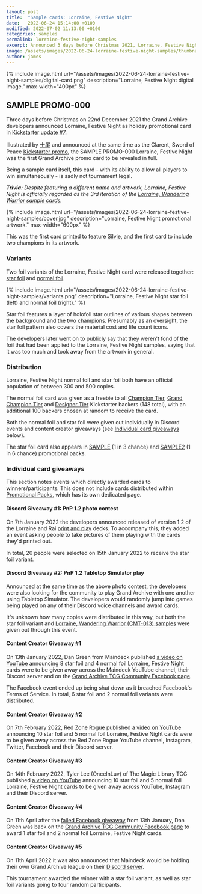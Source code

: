 ```yaml
---
layout: post
title:  "Sample cards: Lorraine, Festive Night"
date:   2022-06-24 15:14:00 +0100
modified: 2022-07-02 11:13:00 +0100
categories: samples
permalink: lorraine-festive-night-samples
excerpt: Announced 3 days before Christmas 2021, Lorraine, Festive Night is a holiday promo sample card released near the end of the Kickstarter campaign.
image: /assets/images/2022-06-24-lorraine-festive-night-samples/thumbnail.png
author: james
---
```

{% include image.html url="/assets/images/2022-06-24-lorraine-festive-night-samples/digital-card.png" description="Lorraine, Festive Night digital image." max-width="400px" %}

## SAMPLE PROMO-000

Three days before Christmas on 22nd December 2021 the Grand Archive developers announced Lorraine, Festive Night as holiday promotional card in [Kickstarter update #7](https://www.kickstarter.com/projects/weebs/grand-archive-tcg/posts/3392207).

Illustrated by <span class="dead-link">[十尾](/illustrators#十尾)</span> and announced at the same time as the Clarent, Sword of Peace <span class="dead-link">[Kickstarter promo](/kickstarter-promo)</span>, the SAMPLE PROMO-000 Lorraine, Festive Night was the first Grand Archive promo card to be revealed in full.

Being a sample card itself, this card - with its ability to allow all players to win simultaneously - is sadly not tournament legal.

***Trivia:** Despite featuring a different name and artwork, Lorraine, Festive Night is officially regarded as the 3rd iteration of the [Lorraine, Wandering Warrior sample cards](/lorraine-wandering-warrior-samples).*

{% include image.html url="/assets/images/2022-06-24-lorraine-festive-night-samples/cover.jpg" description="Lorraine, Festive Night promotional artwork." max-width="600px" %}

This was the first card printed to feature <span class="dead-link">[Silvie](/champions#silvie)</span>, and the first card to include two champions in its artwork.

### Variants

Two foil variants of the Lorraine, Festive Night card were released together: <span class="dead-link">[star foil](/foil#star-foil)</span> and <span class="dead-link">[normal foil](/foil#normal-foil)</span>.

{% include image.html url="/assets/images/2022-06-24-lorraine-festive-night-samples/variants.png" description="Lorraine, Festive Night star foil (left) and normal foil (right)." %}

Star foil features a layer of holofoil star outlines of various shapes between the background and the two champions. Presumably as an oversight, the star foil pattern also covers the material cost and life count icons.

The developers later went on to publicly say that they weren't fond of the foil that had been applied to the Lorraine, Festive Night samples, saying that it was too much and took away from the artwork in general. 

### Distribution

Lorraine, Festive Night normal foil and star foil both have an official population of between 300 and 500 copies.

The normal foil card was given as a freebie to all <span class="dead-link">[Champion Tier](/kickstarter#champion-tier)</span>, <span class="dead-link">[Grand Champion Tier](/kickstarter#grand-champion-tier)</span> and <span class="dead-link">[Designer Tier](/kickstarter#designer-tier)</span> Kickstarter backers (148 total), with an additional 100 backers chosen at random to receive the card.

Both the normal foil and star foil were given out individually in Discord events and content creator giveaways (see [Individual card giveaways](#individual-card-giveaways) below).

The star foil card also appears in <span class="dead-link">[SAMPLE](/promotional-packs#sample)</span> (1 in 3 chance) and <span class="dead-link">[SAMPLE2](/promotional-packs#sample2)</span> (1 in 6 chance) promotional packs.

### Individual card giveaways

This section notes events which directly awarded cards to winners/participants. This does not include cards distributed within [Promotional Packs](/promotional-packs), which has its own dedicated page.

#### Discord Giveaway #1: PnP 1.2 photo contest

On 7th January 2022 the developers announced released of version 1.2 of the Lorraine and Rai <span class="dead-link">[print and play](/print-and-play)</span> decks. To accompany this, they added an event asking people to take pictures of them playing with the cards they'd printed out.

In total, 20 people were selected on 15th January 2022 to receive the star foil variant.

#### Discord Giveaway #2: PnP 1.2 Tabletop Simulator play

Announced at the same time as the above photo contest, the developers were also looking for the community to play Grand Archive with one another using Tabletop Simulator. The developers would randomly jump into games being played on any of their Discord voice channels and award cards.

It's unknown how many copies were distributed in this way, but both the star foil variant and [Lorraine, Wandering Warrior (CMT-013) samples](/lorraine-wandering-warrior-samples#cmt-013) were given out through this event.

#### Content Creator Giveaway #1

On 13th January 2022, Dan Green from Maindeck published [a video on YouTube](https://www.youtube.com/watch?v=QYuunW3eZ44) announcing 8 star foil and 4 normal foil Lorraine, Festive Night cards were to be given away across the Maindeck YouTube channel, their Discord server and on the [Grand Archive TCG Community Facebook page](https://www.facebook.com/groups/703294704035630).

The Facebook event ended up being shut down as it breached Facebook's Terms of Service. In total, 6 star foil and 2 normal foil variants were distributed.

#### Content Creator Giveaway #2

On 7th February 2022, Red Zone Rogue published [a video on YouTube](https://www.youtube.com/watch?v=rf-Emy5Un_o) announcing 10 star foil and 5 normal foil Lorraine, Festive Night cards were to be given away across the Red Zone Rogue YouTube channel, Instagram, Twitter, Facebook and their Discord server.

#### Content Creator Giveaway #3

On 14th February 2022, Tyler Lee (OnceInLuv) of The Magic Library TCG published [a video on YouTube](https://www.youtube.com/watch?v=_FJHVOZV1lQ) announcing 10 star foil and 5 normal foil Lorraine, Festive Night cards to be given away across YouTube, Instagram and their Discord server.

#### Content Creator Giveaway #4

On 11th April after the [failed Facebook giveaway](#content-creator-giveaway-1) from 13th January, Dan Green was back on the [Grand Archive TCG Community Facebook page](https://www.facebook.com/groups/703294704035630) to award 1 star foil and 2 normal foil Lorraine, Festive Night cards.

#### Content Creator Giveaway #5

On 11th April 2022 it was also announced that Maindeck would be holding their own Grand Archive league on their [Discord server](https://discord.xyz/maindeck).

This tournament awarded the winner with a star foil variant, as well as star foil variants going to four random participants.